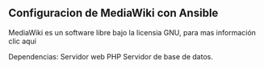 Configuracion de MediaWiki con Ansible
-----------------------------------------
MediaWiki es un software libre bajo la licensia GNU, para mas información clic aquí

Dependencias:
Servidor web
PHP
Servidor de base de datos.
